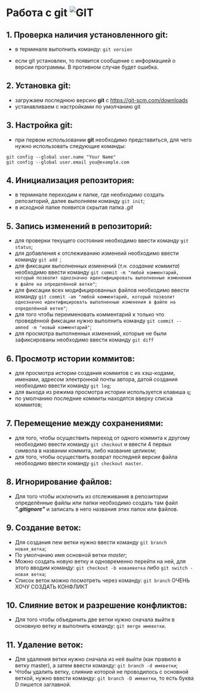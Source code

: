 # Работа с git ![GIT](Git.png)
## 1. Проверка наличия установленного git:
- в терминале выполнить команду: `git version`

- если git установлен, то появится сообщение с информацией о версии программы. В противном случае будет ошибка.

## 2. Установка git:
- загружаем последнюю версию **git** c https://git-scm.com/downloads
- устанавливаем с настройками по умолчанию git

## 3. Настройка git:
- при первом использовании **git** необходимо представиться, для чего нужно использовать следующие команды:

```
git config --global user.name "Your Name" 
git config --global user.email you@example.com
```
## 4. Инициализация репозитория:
- в терминале переходим к папке, где необходимо создать репозиторий, далее выполняем команду `git init`;
- в исходной папке появится скрытая папка *.git*
## 5. Запись изменений в репозиторий:
- для проверки текущего состояния необходимо ввести команду `git status`;
- для добавления к отслеживанию изменеий необходимо ввести команду `git add `;
- для фиксации выполненных изменений (*т.н. создание коммита*) необходимо ввести команду `git commit -m "любой комментарий, который позволит однозначно идентифицировать выполненные изменения в файле на определённой ветке"`;
- для фиксации всех модифицированных файлов необходимо ввести команду `git commit -am "любой комментарий, который позволит однозначно идентифицировать выполненные изменения в файле на определённой ветке"`;
- для того чтобы переименовать комментарий к только что проведённой фиксации нужно выполнить команду `git commit --amned -m "новый комментарий"`;
- для просмотра выполненных изменений, которые не были зафиксированы необходимо ввести команду `git diff`
## 6. Просмотр истории коммитов:
- для просмотра истории создания коммитов с их хэш-кодами, именами, адресом электронной почты автора, датой создания необходимо ввести команду `git log`;
- для выхода из режима просмотра истории используется клавиша `q`;
- по умолчанию последние коммиты находятся вверху списка коммитов;
## 7. Перемещение между сохранениями:
- для того, чтобы осуществить переход от одного коммита к другому необходимо ввести команду `git checkout` и ввести 4 первых символа в названии коммита, либо название целиком;
- для того, чтобы осуществить возврат последней версии файла необходимо ввести команду `git checkout master`.

## 8. Игнорирование файлов:
- Для того чтобы исключить из отслеживания в репозитории определённые файлы или папки необходимо создать там файл ***".gitignore"*** и записать в него названия этих папок или файлов.
## 9. Создание веток:
- Для создания new ветки нужно ввести команду `git branch новая_ветка`;
- По умолчанию имя основной ветки *master*;
- Можно создать новую ветку и одновременно перейти на ней, для этого вводим команду: `git checkout -b новаяветка` либо `git switch - новая ветка`;
- Список веток можно посмотреть через команду: `git branch` ОЧЕНЬ ХОЧУ СОЗДАТЬ КОНФЛИКТ
## 10. Слияние веток и разрешение конфликтов:
- Для того чтобы объединить две ветки нужно сначала выйти в основную ветку и выполнить команду: `git merge имяветки`.
## 11. Удаление веток:
- Для удаления ветки нужно сначала из неё выйти (как правило в ветку master), а затем ввести команду: `git branch -d имяветки`;
- Чтобы удалить ветку, слияние которой не проводилось с основной веткой, нужно ввести команду: `git branch -D имяветки`, то есть буква D пишется заглавной.



